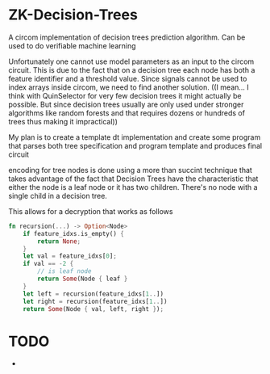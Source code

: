 # ZK-Decision-Trees

A circom  implementation of decision trees prediction algorithm. Can be used to do verifiable machine learning

Unfortunately one cannot use model parameters as an input to the circom circuit. This is due to the fact that on a decision tree each node has both a feature identifier and a threshold value. Since signals cannot be used to index arrays inside circom, we need to find another solution.
((I mean... I think with QuinSelector for very few decision trees it might actually be possible. But since decision trees usually are only used under stronger algorithms like random forests and that requires dozens or hundreds of trees thus making it impractical))

My plan is to create a template dt implementation and create some program that parses both tree specification and program template and produces final circuit

encoding for tree nodes is done using a more than succint technique that takes advantage of the fact that Decision Trees have the characteristic that either the node is a leaf node or it has two children. There's no node with a single child in a decision tree.

This allows for a decryption that works as follows

```rust
fn recursion(...) -> Option<Node>
    if feature_idxs.is_empty() {
        return None;
    }
    let val = feature_idxs[0];
    if val == -2 {
        // is leaf node
        return Some(Node { leaf }
    }
    let left = recursion(feature_idxs[1..])
    let right = recursion(feature_idxs[1..])
    return Some(Node { val, left, right });
```

# TODO 
* 
